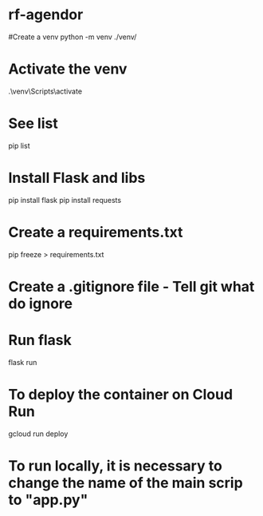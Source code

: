 # rf-agendor

#Create a venv
python -m venv ./venv/

# Activate the venv
.\venv\Scripts\activate

# See list
pip list

# Install Flask and libs
pip install flask
pip install requests


# Create a requirements.txt
pip freeze > requirements.txt

# Create a .gitignore file - Tell git what do ignore

# Run flask
flask run


# To deploy the container on Cloud Run
gcloud run deploy

# To run locally, it is necessary to change the name of the main scrip to "app.py"


